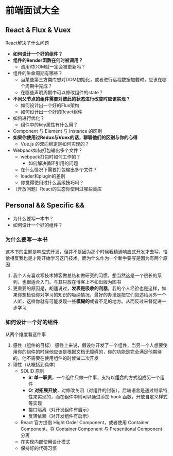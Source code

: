 # 前端面试大全
 
## React & Flux & Vuex

 React解决了什么问题
- **如何设计一个好的组件？**
- **组件的Render函数在何时被调用？**
    - 调用时DOM就一定会被更新吗？
- 组件的生命周期有哪些？
    - 当某些第三方类库想对DOM初始化，或者进行远程数据加载时，应该在哪个周期中完成？
    - 在哪些声明周期中可以修改组件的state？
- **不同父节点的组件需要对彼此的状态进行改变时应该实现？**
    - 如何设计出一个好的Flux架构
    - 如何设计出一个好的React组件
- 如何进行优化？
    - 组件中的key属性有什么用？
- Component 与 Element 与 Instance 的区别
- **如果你使用过Redux与Vuex的话，聊聊他们的区别与你的心得**
    - Vue.js 的双向绑定是如何实现的？
- Webpack如何打包输出多个文件？
    - webpack打包时如何工作的？
        - 如何解决循环引用的问题
    - 在什么情况下需要打包输出多个文件？
    - loader和plugin的差别
    - 你觉得使用过什么高级技巧吗？
- （开放问题）React的生态你使用过哪些类库

## Personal && Specific && 

- 为什么要写一本书？
- 如何设计一个好的组件？

### 为什么要写一本书

这本书的主题是响应式开发，但并不是因为那个时候我精通响应式开发才去写，恰恰相反我也是才刚开始学习这门技术。而为什么作为一个新手要写是因为有两个原因
1. 我个人有喜欢写技术博客做总结和做研究的习惯，想当然这是一个很长的系列，也很适合入门。与其只放在博客上不如出版为图书
2. 更重要的原因是，胡适说过，**发表是吸收的利器**。我的个人经验也是这样，如果你想检验你对学习的知识的吸纳情况，最好的办法是把它们叙述给另外一个人听，这样你就有可能发现一些**模糊的**或者不足的地方。从而反过来督促进一步学习

### 如何设计一个好的组件

从两个维度看这件事
1. 感性（组件的目标）
    感性上来说，假设你开发了一个组件，当另一个人想要使用你的组件的时候他应该是根据文档无障碍的，你的功能是完全满足他期待的，他不需要在使用组件的时候做二次开发
2. 理性（从概括到具体）
    - SOLID 原则
        - **S: 单一职责**，一个组件只做一件事，支持以**组合**的方式组成另一个组件
        - **O: 对拓展开放**，对修改关闭（对组件的封装）。后端语言是通过继承特性来实现的，而在组件中则可以通过添加 hook 函数，开放自定义样式等实现
        - 接口隔离（对开发组件有启示）
        - 反转依赖（对开发组件有启示）
    - React 官方提倡 Hight Order Component，或者使用 Container Component，将 Container Component 与 Presentional Component 分离
    - 在实现内部使用设计模式
    - 保持好的代码习惯
